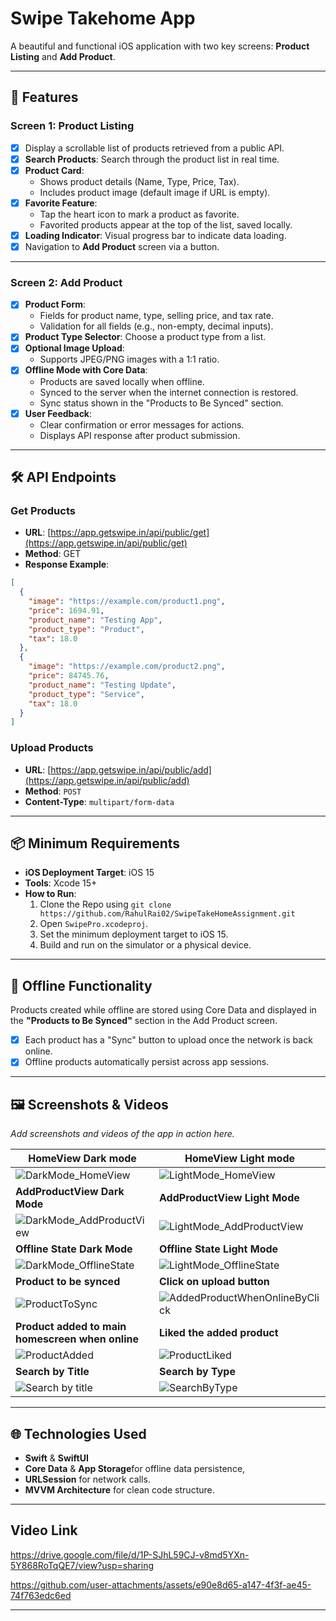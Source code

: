 # Swipe Takehome App

A beautiful and functional iOS application with two key screens: **Product Listing** and **Add Product**.

---

## 🚀 Features  

### **Screen 1: Product Listing**  
- [x] Display a scrollable list of products retrieved from a public API.  
- [x] **Search Products**: Search through the product list in real time.  
- [x] **Product Card**:
  - Shows product details (Name, Type, Price, Tax).  
  - Includes product image (default image if URL is empty).  
- [x] **Favorite Feature**:
  - Tap the heart icon to mark a product as favorite.  
  - Favorited products appear at the top of the list, saved locally.  
- [x] **Loading Indicator**: Visual progress bar to indicate data loading.  
- [x] Navigation to **Add Product** screen via a button.  

---

### **Screen 2: Add Product**  
- [x] **Product Form**:
  - Fields for product name, type, selling price, and tax rate.  
  - Validation for all fields (e.g., non-empty, decimal inputs).  
- [x] **Product Type Selector**: Choose a product type from a list.  
- [x] **Optional Image Upload**:
  - Supports JPEG/PNG images with a 1:1 ratio.  
- [x] **Offline Mode with Core Data**:
  - Products are saved locally when offline.  
  - Synced to the server when the internet connection is restored.  
  - Sync status shown in the "Products to Be Synced" section.  
- [x] **User Feedback**:
  - Clear confirmation or error messages for actions.  
  - Displays API response after product submission.  

---

## 🛠 API Endpoints  

### **Get Products**  
- **URL**: [https://app.getswipe.in/api/public/get](https://app.getswipe.in/api/public/get)  
- **Method**: GET  
- **Response Example**:  
```json
[
  {
    "image": "https://example.com/product1.png",
    "price": 1694.91,
    "product_name": "Testing App",
    "product_type": "Product",
    "tax": 18.0
  },
  {
    "image": "https://example.com/product2.png",
    "price": 84745.76,
    "product_name": "Testing Update",
    "product_type": "Service",
    "tax": 18.0
  }
]
```

### Upload Products

- **URL**: [https://app.getswipe.in/api/public/add](https://app.getswipe.in/api/public/add)  
- **Method**: `POST`  
- **Content-Type**: `multipart/form-data`  

---

## 📦 Minimum Requirements  
- **iOS Deployment Target**: iOS 15  
- **Tools**: Xcode 15+  
- **How to Run**:
  1. Clone the Repo using `git clone https://github.com/RahulRai02/SwipeTakeHomeAssignment.git`
  1. Open `SwipePro.xcodeproj`.  
  2. Set the minimum deployment target to iOS 15.  
  3. Build and run on the simulator or a physical device.  

---

## 📂 Offline Functionality  
Products created while offline are stored using Core Data and displayed in the **"Products to Be Synced"** section in the Add Product screen.  
- [x] Each product has a "Sync" button to upload once the network is back online.  
- [x] Offline products automatically persist across app sessions.  

---

## 🖼 Screenshots & Videos  
_Add screenshots and videos of the app in action here._  

| **HomeView Dark mode** | **HomeView Light mode** |
|----------------------------|-------------------------|
| ![DarkMode_HomeView](https://github.com/user-attachments/assets/876ba03d-4714-41fa-b83a-7f3b150a0feb) | ![LightMode_HomeView](https://github.com/user-attachments/assets/e2270948-9fd0-4b97-b224-3e4bc515c487) |
| **AddProductView Dark Mode** | **AddProductView Light Mode** |
|![DarkMode_AddProductView](https://github.com/user-attachments/assets/92343508-204e-4433-a6a3-525d7dea59c6) | ![LightMode_AddProductView](https://github.com/user-attachments/assets/17759404-063a-4aa6-9eaa-1995125a2bb9) |
| **Offline State Dark Mode** | **Offline State Light Mode** |
| ![DarkMode_OfflineState](https://github.com/user-attachments/assets/a3e313ee-ff89-4bf6-a462-c888224c1246) | ![LightMode_OfflineState](https://github.com/user-attachments/assets/cca693e3-b74b-4cc5-861a-0845c262c182) |
| **Product to be synced** | **Click on upload button** |
| ![ProductToSync](https://github.com/user-attachments/assets/4b365861-e464-45ee-9c10-58c7ec507da8) | ![AddedProductWhenOnlineByClick](https://github.com/user-attachments/assets/70be21a8-d0b1-429b-a021-e52d3beb14ce) |
| **Product added to main homescreen when online** | **Liked the added product** |
| ![ProductAdded](https://github.com/user-attachments/assets/ed23c630-5f7f-455b-85a8-b9f38f312c88) | ![ProductLiked](https://github.com/user-attachments/assets/fb8b21b7-0b59-4575-8312-f09ef2574fae) |
| **Search by Title** | **Search by Type** |
| ![Search by title](https://github.com/user-attachments/assets/7369ff66-2551-45b9-95a5-4ab02b14cd76) | ![SearchByType](https://github.com/user-attachments/assets/396626e2-df0b-45b5-8a83-c5ec02b6c10d) |
---

## 🌐 Technologies Used  
- **Swift** & **SwiftUI**  
- **Core Data** & **App Storage**for offline data persistence, 
- **URLSession** for network calls.  
- **MVVM Architecture** for clean code structure.  

---
## Video Link

https://drive.google.com/file/d/1P-SJhL59CJ-v8md5YXn-5Y868RoTqQE7/view?usp=sharing



https://github.com/user-attachments/assets/e90e8d65-a147-4f3f-ae45-74f763edc6ed

---
